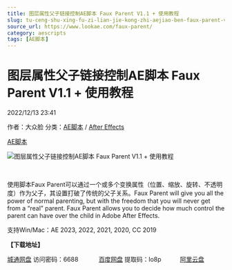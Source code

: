 ```yaml
---
title: 图层属性父子链接控制AE脚本 Faux Parent V1.1 + 使用教程
slug: tu-ceng-shu-xing-fu-zi-lian-jie-kong-zhi-aejiao-ben-faux-parent-v1-1-shi-yong-jiao-cheng
source_url: https://www.lookae.com/faux-parent/
category: aescripts
tags: [AE脚本]
---
```

# 图层属性父子链接控制AE脚本 Faux Parent V1.1 + 使用教程

2022/12/13 23:41

作者：大众脸
分类：[AE脚本](https://www.lookae.com/after-effects/aescripts/) / [After Effects](https://www.lookae.com/after-effects/)

[AE脚本](https://www.lookae.com/tag/ae%e8%84%9a%e6%9c%ac/)

![图层属性父子链接控制AE脚本 Faux Parent V1.1 + 使用教程](https://www.lookae.com/wp-content/uploads/2022/12/Faux-Parent-.jpg "图层属性父子链接控制AE脚本 Faux Parent V1.1 + 使用教程-LookAE.com")

[﻿﻿﻿](https://cloud.video.taobao.com//play/u/705956171/p/1/e/6/t/1/390314036202.mp4)

使用脚本Faux Parent可以通过一个或多个变换属性（位置、缩放、旋转、不透明度）作为父子，其设置打破了传统的父子关系。Faux Parent will give you all the power of normal parenting, but with the freedom that you will never get from a “real” parent. Faux Parent allows you to decide how much control the parent can have over the child in Adobe After Effects.

支持Win/Mac：AE 2023, 2022, 2021, 2020, CC 2019

**【下载地址】**

[城通网盘](https://url70.ctfile.com/f/2827370-747081953-c6d2a8?p=4431) 访问密码：6688            [百度网盘](https://pan.baidu.com/s/18BIi2B60J4gt5dALdhJ-pQ?pwd=lo8p) 提取码：lo8p           [阿里云盘](https://www.aliyundrive.com/s/kTvJ5XgoUHz)
